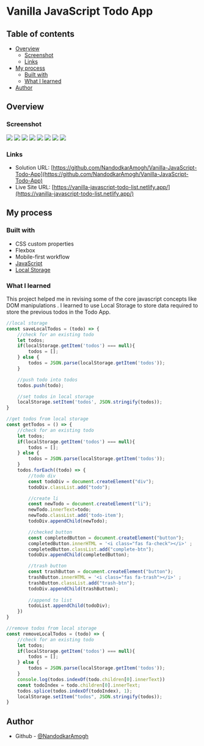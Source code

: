 # Vanilla JavaScript Todo App

## Table of contents

- [Overview](#overview)
  - [Screenshot](#screenshot)
  - [Links](#links)
- [My process](#my-process)
  - [Built with](#built-with)
  - [What I learned](#what-i-learned)
- [Author](#author)



## Overview

### Screenshot

![](./images/img1_desktop.png)
![](./images/img1_mobile.png)
![](./images/img2_desktop.png)
![](./images/img2_mobile.png)
![](./images/img3_desktop.png)
![](./images/img3_mobile.png)
![](./images/img4_desktop.png)
![](./images/img4_mobile.png)

### Links

- Solution URL: [https://github.com/NandodkarAmogh/Vanilla-JavaScript-Todo-App](https://github.com/NandodkarAmogh/Vanilla-JavaScript-Todo-App)
- Live Site URL: [https://vanilla-javascript-todo-list.netlify.app/](https://vanilla-javascript-todo-list.netlify.app/)

## My process

### Built with

- CSS custom properties
- Flexbox
- Mobile-first workflow
- [JavaScript](https://www.javascript.com/)
- [Local Storage](https://developer.mozilla.org/en-US/docs/Web/API/Window/localStorage)
### What I learned

This project helped me in revising some of the core javascript concepts like DOM manipulations . I learned to use Local Storage to store data required to store the previous todos in the Todo App.

```js
//local storage
const saveLocalTodos = (todo) => {
    //check for an existing todo
    let todos;
    if(localStorage.getItem('todos') === null){
        todos = [];
    } else {
        todos = JSON.parse(localStorage.getItem('todos'));
    }

    //push todo into todos
    todos.push(todo);

    //set todos in local storage
    localStorage.setItem('todos', JSON.stringify(todos));
}

//get todos from local storage 
const getTodos = () => {
    //check for an existing todo
    let todos;
    if(localStorage.getItem('todos') === null){
        todos = [];
    } else {
        todos = JSON.parse(localStorage.getItem('todos'));
    }
    todos.forEach((todo) => {
        //todo div
        const todoDiv = document.createElement("div");
        todoDiv.classList.add("todo");

        //create li
        const newTodo = document.createElement("li");
        newTodo.innerText=todo;
        newTodo.classList.add('todo-item');
        todoDiv.appendChild(newTodo);

        //checked button
        const completedButton = document.createElement("button");
        completedButton.innerHTML = '<i class="fas fa-check"></i>' ;
        completedButton.classList.add("complete-btn");
        todoDiv.appendChild(completedButton);

        //trash button
        const trashButton = document.createElement("button");
        trashButton.innerHTML = '<i class="fas fa-trash"></i>' ;
        trashButton.classList.add("trash-btn");
        todoDiv.appendChild(trashButton);
        
        //append to list
        todoList.appendChild(todoDiv);
    })
}

//remove todos from local storage 
const removeLocalTodos = (todo) => {
    //check for an existing todo
    let todos;
    if(localStorage.getItem('todos') === null){
        todos = [];
    } else {
        todos = JSON.parse(localStorage.getItem('todos'));
    }
    console.log(todos.indexOf(todo.children[0].innerText))
    const todoIndex = todo.children[0].innerText;
    todos.splice(todos.indexOf(todoIndex), 1);
    localStorage.setItem("todos", JSON.stringify(todos));
}
```
## Author

- Github - [@NandodkarAmogh](https://github.com/NandodkarAmogh)





